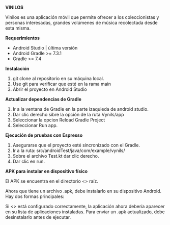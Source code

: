 **VINILOS**

Vinilos es una aplicación móvil que permite ofrecer a los coleccionistas y personas interesadas, grandes volúmenes de música recolectada desde esta misma.

**Requerimientos**

- Android Studio | última versión
- Android Gradle >= 7.3.1
- Gradle >= 7.4

**Instalación**

1. git clone al repositorio en su máquina local.
2. Use git para verificar que esté en la rama main
3. Abrir el proyecto en Android Studio

**Actualizar dependencias de Gradle**

1. Ir a la ventana de Gradle en la parte izaquieda de android studio.
2. Dar clic derecho sibre la opción de la ruta Vynils/app
3. Seleccionar la opcion Reload Gradle Project
4. Seleccionar Run app.


**Ejecución de pruebas con Espresso**

1. Asegurarse que el proyecto esté sincronizado con el Gradle.
2. Ir a la ruta: src/androidTest/java/com/example/vynils/
3. Sobre el archivo Test.kt dar clic derecho.
4. Dar clic en run.


**APK para instalar en dispositivo físico**

El APK se encuentra en el directorio <<apk>> raíz.

Ahora que tiene un archivo .apk, debe instalarlo en su dispositivo Android.
Hay dos formas principales:


Si <<app>> está configurado correctamente, la aplicación ahora debería aparecer en su lista de aplicaciones instaladas. Para enviar un .apk actualizado, debe desinstalarlo antes de ejecutar.